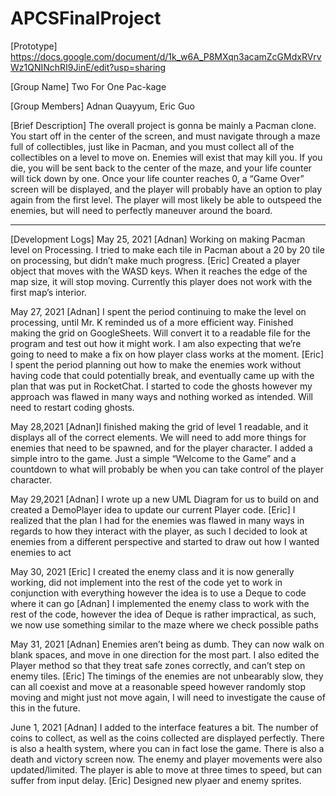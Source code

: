 # APCSFinalProject
[Prototype]
https://docs.google.com/document/d/1k_w6A_P8MXqn3acamZcGMdxRVrvWz1QNINchRI9JinE/edit?usp=sharing

[Group Name]
Two For One Pac-kage

[Group Members]
Adnan Quayyum, Eric Guo

[Brief Description]
The overall project is gonna be mainly a Pacman clone. You start off in the center of the screen, and must navigate through a maze full of collectibles, just like in Pacman, and you must collect all of the collectibles on a level to move on. Enemies will exist that may kill you. If you die, you will be sent back to the center of the maze, and your life counter will tick down by one. Once your life counter reaches 0, a “Game Over” screen will be displayed, and the player will probably have an option to play again from the first level. The player will most likely be able to outspeed the enemies, but will need to perfectly maneuver around the board.

---------------------------------------------------------------------------------------------------------------------------------------------------------------------------------
[Development Logs]
May 25, 2021
[Adnan] Working on making Pacman level on Processing. I tried to make each tile in Pacman about a 20 by 20 tile on processing, but didn’t make much progress.
[Eric] Created a player object that moves with the WASD keys. When it reaches the edge of the map size, it will stop moving. Currently this player does not work with the first map’s interior.

May 27, 2021
[Adnan] I spent the period continuing to make the level on processing, until Mr. K reminded us of a more efficient way. Finished making the grid on GoogleSheets. Will convert it to a readable file for the program and test out how it might work. I am also expecting that we’re going to need to make a fix on how player class works at the moment.
[Eric]  I spent the period planning out how to make the enemies work without having code that could potentially break, and eventually came up with the plan that was put in RocketChat. I started to code the ghosts however my approach was flawed in many ways and nothing worked as intended. Will need to restart coding ghosts. 

May 28,2021
[Adnan]I finished making the grid of level 1 readable, and it displays all of the correct elements. We will need to add more things for enemies that need to be spawned, and for the player character. I added a simple intro to the game. Just a simple “Welcome to the Game” and a countdown to what will probably be when you can take control of the player character.

May 29,2021
[Adnan] I wrote up a new UML Diagram for us to build on and created a DemoPlayer idea to update our current Player code. 
[Eric]  I realized that the plan I had for the enemies was flawed in many ways in regards to how they interact with the player, as such I decided to look at enemies from a different perspective and started to draw out how I wanted enemies to act

May 30, 2021
[Eric] I created the enemy class and it is now generally working, did not implement into the rest of the code yet to work in conjunction with everything however the idea is to use a Deque to code where it can go
[Adnan] I implemented the enemy class to work with the rest of the code, however the idea of Deque is rather impractical, as such, we now use something similar to the maze where we check possible paths

May 31, 2021
[Adnan] Enemies aren’t being as dumb. They can now walk on blank spaces, and move in one direction for the most part. I also edited the Player method so that they treat safe zones correctly, and can’t step on enemy tiles.
[Eric] The timings of the enemies are not unbearably slow, they can all coexist and move at a reasonable speed however randomly stop moving and might just not move again, I will need to investigate the cause of this in the future. 

June 1, 2021
[Adnan] I added to the interface features a bit. The number of coins to collect, as well as the coins collected are displayed perfectly. There is also a health system, where you can in fact lose the game. There is also a death and victory screen now. The enemy and player movements were also updated/limited. The player is able to move at three times to speed, but can suffer from input delay.
[Eric] Designed new plyaer and enemy sprites.
